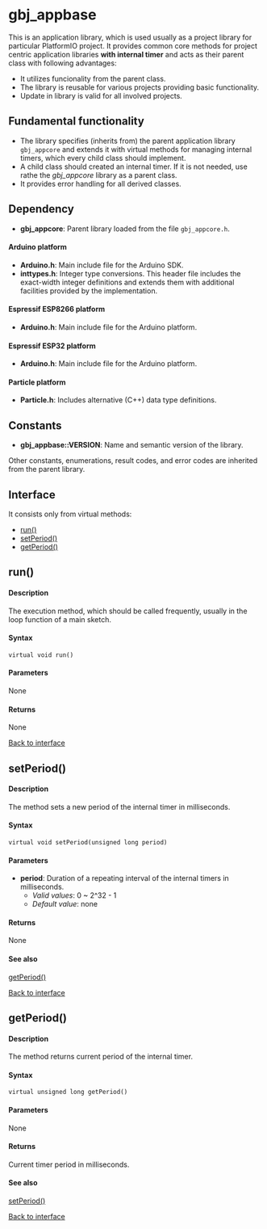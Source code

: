 <a id="library"></a>

# gbj\_appbase
This is an application library, which is used usually as a project library for particular PlatformIO project. It provides common core methods for project centric application libraries **with internal timer** and acts as their parent class with following advantages:

* It utilizes funcionality from the parent class.
* The library is reusable for various projects providing basic functionality.
* Update in library is valid for all involved projects.


## Fundamental functionality

* The library specifies (inherits from) the parent application library `gbj_appcore` and extends it with virtual methods for managing internal timers, which every child class should implement.
* A child class should created an internal timer. If it is not needed, use rathe the _gbj_appcore_ library as a parent class.
* It provides error handling for all derived classes.


<a id="dependency"></a>

## Dependency
* **gbj\_appcore**: Parent library loaded from the file `gbj_appcore.h`.

#### Arduino platform
* **Arduino.h**: Main include file for the Arduino SDK.
* **inttypes.h**: Integer type conversions. This header file includes the exact-width integer definitions and extends them with additional facilities provided by the implementation.

#### Espressif ESP8266 platform
* **Arduino.h**: Main include file for the Arduino platform.

#### Espressif ESP32 platform
* **Arduino.h**: Main include file for the Arduino platform.

#### Particle platform
* **Particle.h**: Includes alternative (C++) data type definitions.


<a id="constants"></a>

## Constants

* **gbj\_appbase::VERSION**: Name and semantic version of the library.

Other constants, enumerations, result codes, and error codes are inherited from the parent library.


<a id="interface"></a>

## Interface
It consists only from virtual methods:

* [run()](#run)
* [setPeriod()](#setPeriod)
* [getPeriod()](#getPeriod)

## run()

#### Description
The execution method, which should be called frequently, usually in the loop function of a main sketch.

#### Syntax
	virtual void run()

#### Parameters
None

#### Returns
None

[Back to interface](#interface)


<a id="setPeriod"></a>

## setPeriod()

#### Description
The method sets a new period of the internal timer in milliseconds.

#### Syntax
    virtual void setPeriod(unsigned long period)

#### Parameters
* **period**: Duration of a repeating interval of the internal timers in milliseconds.
  * *Valid values*: 0 ~ 2^32 - 1
  * *Default value*: none

#### Returns
None

#### See also
[getPeriod()](#getPeriod)

[Back to interface](#interface)


<a id="getPeriod"></a>

## getPeriod()

#### Description
The method returns current period of the internal timer.

#### Syntax
    virtual unsigned long getPeriod()

#### Parameters
None

#### Returns
Current timer period in milliseconds.

#### See also
[setPeriod()](#setPeriod)

[Back to interface](#interface)
